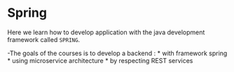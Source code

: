 # Spring

Here we learn how to develop application with the java development framework called ```SPRING```.

-The goals of the courses is to develop a backend :
    * with framework spring 
    * using microservice architecture
    * by respecting REST services
